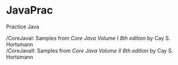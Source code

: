 # JavaPrac
Practice Java

/CoreJavaI: Samples from <i>Core Java Volume I 8th edition</i> by Cay S. Hortsmann<br>
/CoreJavaII: Samples from <i>Core Java Volume II 8th edition</i> by Cay S. Hortsmann
